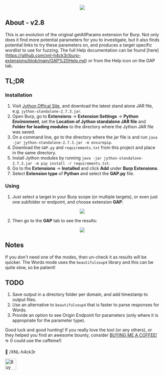 <center><img src="https://raw.githubusercontent.com/xnl-h4ck3r/GAP-Burp-Extension/main/GAP/images/title.png"></center>

## About - v2.8

This is an evolution of the original getAllParams extension for Burp. Not only does it find more potential parameters for you to investigate, but it also finds potential links to try these parameters on, and produces a target specific wordlist to use for fuzzing.
The full Help documentation can be found [here] (https://github.com/xnl-h4ck3r/burp-extensions/blob/main/GAP%20Help.md) or from the Help icon on the GAP tab.

## TL;DR

### Installation

1. Visit [Jython Offical Site](https://www.jython.org/download), and download the latest stand alone JAR file, e.g. `jython-standalone-2.7.3.jar`.
2. Open Burp, go to **Extensions** -> **Extension Settings** -> **Python Environment**, set the **Location of Jython standalone JAR file** and **Folder for loading modules** to the directory where the Jython JAR file was saved.
3. On a command line, go to the directory where the jar file is and run `java -jar jython-standalone-2.7.3.jar -m ensurepip`.
4. Download the `GAP.py` and `requirements.txt` from this project and place in the same directory.
5. Install Jython modules by running `java -jar jython-standalone-2.7.3.jar -m pip install -r requirements.txt`.
6. Go to the **Extensions** -> **Installed** and click **Add** under **Burp Extensions**.
7. Select **Extension type** of **Python** and select the **GAP.py** file.

### Using

1. Just select a target in your Burp scope (or multiple targets), or even just one subfolder or endpoint, and choose extension **GAP**:

<center><img src="https://raw.githubusercontent.com/xnl-h4ck3r/GAP-Burp-Extension/main/GAP/images/run.png"></center>

2. Then go to the **GAP** tab to see the results:

<center><img src="https://raw.githubusercontent.com/xnl-h4ck3r/GAP-Burp-Extension/main/GAP/images/tab.png"></center>

## Notes

If you don't need one of the modes, then un-check it as results will be quicker.
The Words mode uses the `beautifulsoup4` library and this can be quite slow, so be patient!

## TODO

1. Save output in a directory folder per domain, and add timestamp to output files.
2. Use an alternative to `beautifulsoup4` that is faster to parse responses for Words.
3. Provide an option to see Origin Endpoint for parameters (only where it is appropriate for the parameter type).

Good luck and good hunting!
If you really love the tool (or any others), or they helped you find an awesome bounty, consider [BUYING ME A COFFEE!](https://ko-fi.com/xnlh4ck3r) ☕ (I could use the caffeine!)

🤘 /XNL-h4ck3r

<a href='https://ko-fi.com/B0B3CZKR5' target='_blank'><img height='36' style='border:0px;height:36px;' src='https://storage.ko-fi.com/cdn/kofi2.png?v=3' border='0' alt='Buy Me a Coffee at ko-fi.com' /></a>
